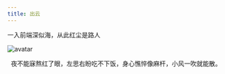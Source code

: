 ```yaml
---
title: 出云  
---
```


一入前端深似海，从此红尘是路人

![avatar](https://timgsa.baidu.com/timg?image&quality=80&size=b9999_10000&sec=1526488799455&di=4ff62f70fef743ebd154a6255164bb40&imgtype=0&src=http%3A%2F%2Fp.chanyouji.cn%2F1406033158%2F3s5ziczv0x9dmzby0yqf1obft.jpg)


&nbsp;&nbsp;夜不能寐熬红了眼，左思右盼吃不下饭，身心憔悴像麻杆，小风一吹就能散。